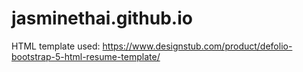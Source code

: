 # jasminethai.github.io

HTML template used: https://www.designstub.com/product/defolio-bootstrap-5-html-resume-template/ 
